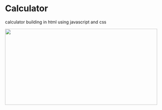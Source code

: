 # Calculator
calculator building in html using javascript and css

<img src="https://user-images.githubusercontent.com/105810206/230027958-21f397ea-4def-461b-8078-f05df2ee2238.png" width="500" height="250">
